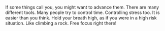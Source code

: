 If some things call you, you might want to advance them. There are many different tools. Many people try to control time. Controlling stress too. It is easier than you think. Hold your breath high, as if you were in a high risk situation. Like climbing a rock. Free focus right there!
